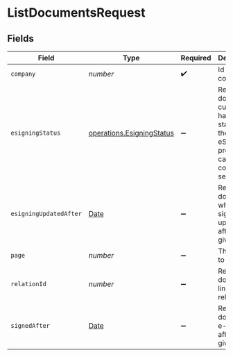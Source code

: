 # ListDocumentsRequest


## Fields

| Field                                                                                         | Type                                                                                          | Required                                                                                      | Description                                                                                   |
| --------------------------------------------------------------------------------------------- | --------------------------------------------------------------------------------------------- | --------------------------------------------------------------------------------------------- | --------------------------------------------------------------------------------------------- |
| `company`                                                                                     | *number*                                                                                      | :heavy_check_mark:                                                                            | Id of the company                                                                             |
| `esigningStatus`                                                                              | [operations.EsigningStatus](../../models/operations/esigningstatus.md)                        | :heavy_minus_sign:                                                                            | Return documents currently having this status in the eSigning process, can be comma separated |
| `esigningUpdatedAfter`                                                                        | [Date](https://developer.mozilla.org/en-US/docs/Web/JavaScript/Reference/Global_Objects/Date) | :heavy_minus_sign:                                                                            | Return documents where e-signing was updated after the given date                             |
| `page`                                                                                        | *number*                                                                                      | :heavy_minus_sign:                                                                            | The page to retrieve                                                                          |
| `relationId`                                                                                  | *number*                                                                                      | :heavy_minus_sign:                                                                            | Return documents linked to a relation                                                         |
| `signedAfter`                                                                                 | [Date](https://developer.mozilla.org/en-US/docs/Web/JavaScript/Reference/Global_Objects/Date) | :heavy_minus_sign:                                                                            | Return documents e-signed after the given date                                                |